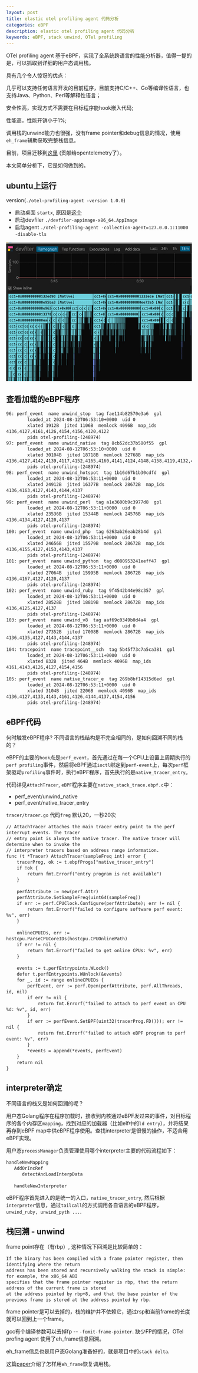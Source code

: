 ```yaml
---
layout: post
title: elastic otel profiling agent 代码分析
categories: eBPF
description: elastic otel profiling agent 代码分析
keywords: eBPF, stack unwind, OTel profiling
---
```


OTel profiling agent 基于eBPF，实现了全系统跨语言的性能分析器，值得一提的是，可以抓取到详细的用户态调用栈。

具有几个令人惊讶的优点：  

几乎可以支持任何语言开发的目前程序，目前支持C/C++、Go等编译性语言，也支持Java、Python、Perl等解释性语言；  

安全性高，实现方式不需要在目标程序能hook嵌入代码;  

性能高，性能开销小于1%;  

调用栈的unwind能力也很强，没有frame pointer和debug信息的情况，使用`eh_frame`辅助获取完整栈信息。  

目前，项目迁移到[这里](https://github.com/open-telemetry/opentelemetry-ebpf-profiler) (贡献给opentelemetry了）。  

本文简单分析下，它是如何做到的。  

## ubuntu上运行

version(`./otel-profiling-agent -version 1.0.0`)  
- 启动桌面
`startx`, 原因是[这个](https://github.com/open-telemetry/opentelemetry-ebpf-profiler/issues/14)
- 启动devfiler 
`./devfiler-appimage-x86_64.AppImage`  
- 启动agent
`./otel-profiling-agent -collection-agent=127.0.0.1:11000 -disable-tls`

![运行效果](/images/devfiler.png)

## 查看加载的eBPF程序  

```
96: perf_event  name unwind_stop  tag fae114b82570e3a6  gpl
        loaded_at 2024-08-12T06:53:10+0000  uid 0
        xlated 1912B  jited 1106B  memlock 4096B  map_ids 4136,4127,4161,4126,4154,4156,4120,4122
        pids otel-profiling-(248974)
97: perf_event  name unwind_native  tag 8cb52dc37b580f55  gpl
        loaded_at 2024-08-12T06:53:10+0000  uid 0
        xlated 30104B  jited 18718B  memlock 32768B  map_ids 4136,4127,4142,4139,4117,4152,4165,4160,4141,4124,4148,4158,4119,4132,4130,4146,4150,4166,4143,4144,4137
        pids otel-profiling-(248974)
98: perf_event  name unwind_hotspot  tag 1b16d67b1b30cdfd  gpl
        loaded_at 2024-08-12T06:53:11+0000  uid 0
        xlated 24912B  jited 16377B  memlock 28672B  map_ids 4136,4163,4127,4143,4144,4137
        pids otel-profiling-(248974)
99: perf_event  name unwind_perl  tag a1e3600b9c3977d8  gpl
        loaded_at 2024-08-12T06:53:11+0000  uid 0
        xlated 23536B  jited 15344B  memlock 24576B  map_ids 4136,4134,4127,4120,4137
        pids otel-profiling-(248974)
100: perf_event  name unwind_php  tag 6263ab26eab28b4d  gpl
        loaded_at 2024-08-12T06:53:11+0000  uid 0
        xlated 24656B  jited 15579B  memlock 28672B  map_ids 4136,4155,4127,4153,4143,4137
        pids otel-profiling-(248974)
101: perf_event  name unwind_python  tag d080953241eeff47  gpl
        loaded_at 2024-08-12T06:53:11+0000  uid 0
        xlated 27064B  jited 15995B  memlock 28672B  map_ids 4136,4167,4127,4120,4137
        pids otel-profiling-(248974)
102: perf_event  name unwind_ruby  tag 9f4542b44e98c357  gpl
        loaded_at 2024-08-12T06:53:11+0000  uid 0
        xlated 28528B  jited 18819B  memlock 28672B  map_ids 4136,4125,4127,4137
        pids otel-profiling-(248974)
103: perf_event  name unwind_v8  tag aaf69c0349b0d4a4  gpl
        loaded_at 2024-08-12T06:53:11+0000  uid 0
        xlated 27352B  jited 17008B  memlock 28672B  map_ids 4136,4135,4127,4143,4144,4137
        pids otel-profiling-(248974)
104: tracepoint  name tracepoint__sch  tag 5b45f73c7a5ca381  gpl
        loaded_at 2024-08-12T06:53:11+0000  uid 0
        xlated 832B  jited 464B  memlock 4096B  map_ids 4161,4143,4126,4127,4154,4156
        pids otel-profiling-(248974)
105: perf_event  name native_tracer_e  tag 269b8bf14315d6ed  gpl
        loaded_at 2024-08-12T06:53:11+0000  uid 0
        xlated 3104B  jited 2206B  memlock 4096B  map_ids 4136,4127,4133,4143,4161,4126,4144,4137,4154,4156
        pids otel-profiling-(248974)
```

## eBPF代码  

何时触发eBPF程序? 不同语言的栈结构是不完全相同的，是如何回溯不同的栈的？  

eBPF的主要的`hook`点是`perf_event`，首先通过在每一个CPU上设置上周期执行的`perf profiling`事件，然后将eBPF通过`ioctl`绑定到`perf-event`上，每次`perf`框架驱动`profiling`事件时，执行eBPF程序，首先执行的是`native_tracer_entry`。  

代码详见`AttachTracer`, `eBPF`程序主要在`native_stack_trace.ebpf.c`中：   

- perf_event/unwind_native
- perf_event/native_tracer_entry

`tracer/tracer.go` 代码`freg` 默认20，一秒20次  

```
// AttachTracer attaches the main tracer entry point to the perf interrupt events. The tracer
// entry point is always the native tracer. The native tracer will determine when to invoke the
// interpreter tracers based on address range information.
func (t *Tracer) AttachTracer(sampleFreq int) error {
    tracerProg, ok := t.ebpfProgs["native_tracer_entry"]
    if !ok {
        return fmt.Errorf("entry program is not available")
    }

    perfAttribute := new(perf.Attr)
    perfAttribute.SetSampleFreq(uint64(sampleFreq))
    if err := perf.CPUClock.Configure(perfAttribute); err != nil {
        return fmt.Errorf("failed to configure software perf event: %v", err)
    }

    onlineCPUIDs, err := hostcpu.ParseCPUCoreIDs(hostcpu.CPUOnlinePath)
    if err != nil {
        return fmt.Errorf("failed to get online CPUs: %v", err)
    }

    events := t.perfEntrypoints.WLock()
    defer t.perfEntrypoints.WUnlock(&events)
    for _, id := range onlineCPUIDs {
        perfEvent, err := perf.Open(perfAttribute, perf.AllThreads, id, nil)
        if err != nil {
            return fmt.Errorf("failed to attach to perf event on CPU %d: %v", id, err)
        }
        if err := perfEvent.SetBPF(uint32(tracerProg.FD())); err != nil {
            return fmt.Errorf("failed to attach eBPF program to perf event: %v", err)
        }
        *events = append(*events, perfEvent)
    }
    return nil
}
```

## interpreter确定  

不同语言的栈又是如何回溯的呢？  

用户态Golang程序在程序加载时，接收到内核通过eBPF发过来的事件，对目标程序的各个内存区`mapping`，找到对应的加载器（比如elf中的`ld entry`），并将结果再存到eBPF map中供eBPF程序使用。查找interpreter是很慢的操作，不适合用eBPF实现。  

用户态`processManager`负责管理使用哪个interpreter主要的代码流程如下：  

```
handleNewMapping
   AddOrIncRef
      detectAndLoadInterpData
      
   handleNewInterpreter  
```

eBPF程序首先进入的是统一的入口，`native_tracer_entry`, 然后根据`interpreter`信息，通过`tailcall`的方式调用各自语言的eBPF程序，`unwind_ruby, unwind_pyth ...`.    

## 栈回溯 - unwind

frame point存在（有rbp）, 这种情况下回溯是比较简单的：  

```
If the binary has been compiled with a frame pointer register, then identifying where the return
address has been stored and recursively walking the stack is simple: for example, the x86_64 ABI
specifies that the frame pointer register is rbp, that the return address of the current frame is stored
at the address pointed by rbp+8, and that the base pointer of the previous frame is stored at the address pointed by rbp.
```    
frame pointer是可以去掉的，栈的维护并不依赖它，通过rsp和当前frame的长度就可以回到上一个frame。  

gcc有个编译参数可以去掉fp -- `-fomit-frame-pointer`.  缺少FP的情况，OTel profing agent 使用了eh_frame信息回溯。  

eh_frame信息也是用户态Golang准备好的，就是项目中的`stack delta`.   

这篇[paper](https://inria.hal.science/hal-02297690/document)介绍了怎样用`eh_frame`恢复调用栈。  


